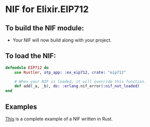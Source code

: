 # NIF for Elixir.EIP712

## To build the NIF module:

- Your NIF will now build along with your project.

## To load the NIF:

```elixir
defmodule EIP712 do
    use Rustler, otp_app: :ex_eip712, crate: "eip712"

    # When your NIF is loaded, it will override this function.
    def add(_a, _b), do: :erlang.nif_error(:nif_not_loaded)
end
```

## Examples

[This](https://github.com/hansihe/NifIo) is a complete example of a NIF written in Rust.

